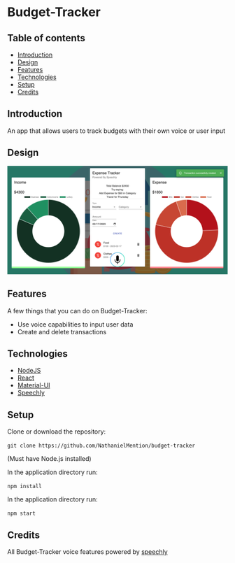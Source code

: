 # Budget-Tracker

## Table of contents

- [Introduction](#Introduction)
- [Design](#Design)
- [Features](#Features)
- [Technologies](#Technologies)
- [Setup](#Setup)
- [Credits](#Credits)

## Introduction

An app that allows users to track budgets with their own voice or user input

## Design

![budget](/public/budget.png)

## Features

A few things that you can do on Budget-Tracker:

- Use voice capabilities to input user data
- Create and delete transactions

## Technologies

- [NodeJS](https://nodejs.org/en/)
- [React](https://reactjs.org/)
- [Material-UI](https://mui.com/)
- [Speechly](https://www.speechly.com/)

## Setup

Clone or download the repository:

`git clone https://github.com/NathanielMention/budget-tracker`

(Must have Node.js installed)

In the application directory run:

`npm install`

In the application directory run:

`npm start`

## Credits

All Budget-Tracker voice features powered by [speechly](https://www.speechly.com//)
